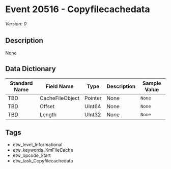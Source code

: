 # Event 20516 - Copyfilecachedata
###### Version: 0

## Description
None

## Data Dictionary
|Standard Name|Field Name|Type|Description|Sample Value|
|---|---|---|---|---|
|TBD|CacheFileObject|Pointer|None|`None`|
|TBD|Offset|UInt64|None|`None`|
|TBD|Length|UInt32|None|`None`|

## Tags
* etw_level_Informational
* etw_keywords_KmFileCache
* etw_opcode_Start
* etw_task_Copyfilecachedata